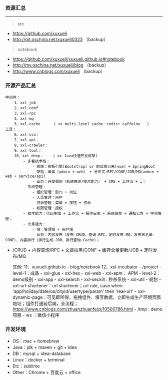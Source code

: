 ### 资源汇总

---
> src
- https://github.com/xuxueli
- http://git.oschina.net/xuxueli0323 （backup）

> notebook
- https://github.com/xuxueli/xuxueli.github.io#notebook
- http://my.oschina.net/xuxueli/blog （backup）
- http://www.cnblogs.com/xuxueli （backup）


### 开源产品汇总

    中间件：
        1、xxl-job
        2、xxl-conf
        3、xxl-rpc
        4、xxl-mq
        5、xxl-cache      ( >> multi-level cache：redis+ caffeine   )
    工具：
        6、xxl-sso：
        7、xxl-api：
        8、xxl-crawler：
        9、xxl-tool：                          
        10、xxl-deep：    ( >> Java快速开发框架)
            - 多套技术栈：
                - 前端：模板引擎[Bootstrap] or 前后端分离[vue] + SpringBoot 
                - 架构：单体（admin + web） + 分布式:RPC/CONF/JOB/MQ(admin + web + service/api)
                - 业务：开发框架（系统管理/技术能力） + CMS + 工作流 + …；
            - 系统管理：
                - 组织管理：部门 + 岗位
                - 人员管理：用户
                - 资源管理：菜单 + 按钮 + 资源
                - 权限管理：授权
            - 技术能力：代码生成 + 工作流 + 操作日志 + 系统监控 + 通知公告 + 字典管理；
            - 业务能力：
                - 端：管理端 + 用户端
                - 业务：内容发布（发布-CRUD，查询-RPC，定时发布-MQ，发布黑名单-CONF）、内容排行（排行生成-JOB、排行查询-Cache）；


-  /CRUD + 内容查询/RPC + 文章拉黑/CONF + 缓存全量更新/JOB + 定时发布/MQ


                 
    其他:
        11、xuxueli.github.io
            - blog/notebook
        12、xxl-incubator
            - /project
                - level-1：成品
                    - xxl-glue
                    - xxl-hex
                    - xxl-web
                    - xxl-apm：      APM 
                - level-2：demo级别
                    - xxl-app
                    - xxl-search
                    - xxl-seckill   : 秒杀系统
                    - xxl-util
                - 规划
                    - xxl-url-shortener：url shortener；url rule, case when 'app/holiday/date/os/cityid/usertype/param' then 'real-url'
                    - xxl-dynamic-page：可见即所得，拖拽组件、填写数据，立即生成生产环境页面地址；组件打通前后端，全流程；https://www.cnblogs.com/zhuanzhuanfe/p/10500786.html
            - /tmp : demo项目
                - ws ：微信小程序
        
       
### 开发环境

- OS：mac + homebrew 
- Java：jdk + maven + git + idea
- DB：mysql + idea-database
- Linux：docker + terminal
- Etc：sublime
- Other：Chrome + 百度云 + office
